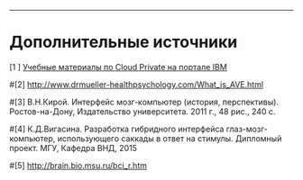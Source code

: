 ****
# Дополнительные источники <a name="a001"></a>

<a name="pub1">[1 ]</a> [Учебные материалы по Cloud Private на портале IBM](https://www.ibm.com/cloud/garage/tutorials/ibm-cloud-private-trial/ibm-cloud-private-hosted-trial)

#<a name="pub2">[2]</a> http://www.drmueller-healthpsychology.com/What_is_AVE.html

#<a name="pub3">[3]</a> В.Н.Кирой. Интерфейс мозг-компьютер (история, перспективы). Ростов-на-Дону, Издательство университета. 2011 г., 48 рис., 240 с.

#<a name="pub4">[4]</a> К.Д.Вигасина. Разработка гибридного интерфейса глаз-мозг-компьютер, использующего саккады в ответ на стимулы. Дипломный проект. МГУ, Кафедра ВНД, 2015

#<a name="pub5">[5]</a> http://brain.bio.msu.ru/bci_r.htm




